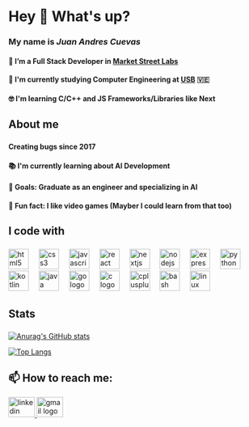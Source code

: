 # Hey 👋 What's up?

###

### My name is *Juan Andres Cuevas*
#### 🌱 I’m a Full Stack Developer in [Market Street Labs](https://marketstreetlabs.com/)
#### 🔭 I'm currently studying Computer Engineering at [USB](http://www.usb.ve/) :venezuela:
#### :nerd_face: I'm learning C/C++ and JS Frameworks/Libraries like Next

###

## About me

###

#### Creating bugs since 2017
#### 📚 I'm currently learning about AI Development
#### 🎯 Goals: Graduate as an engineer and specializing in AI
#### 🎲 Fun fact: I like video games (Mayber I could learn from that too)

###

## I code with

###

<div align="left">
  <img src="https://cdn.jsdelivr.net/gh/devicons/devicon/icons/html5/html5-original.svg" height="40" alt="html5 logo"  />
  <img width="12" />
  <img src="https://cdn.jsdelivr.net/gh/devicons/devicon/icons/css3/css3-original.svg" height="40" alt="css3 logo"  />
  <img width="12" />
  <img src="https://cdn.jsdelivr.net/gh/devicons/devicon/icons/javascript/javascript-original.svg" height="40" alt="javascript logo"  />
  <img width="12" />
  <img src="https://cdn.jsdelivr.net/gh/devicons/devicon/icons/react/react-original.svg" height="40" alt="react logo"  />
  <img width="12" />
  <img src="https://cdn.jsdelivr.net/gh/devicons/devicon/icons/nextjs/nextjs-original.svg" height="40" alt="nextjs logo"  />
  <img width="12" />
  <img src="https://cdn.jsdelivr.net/gh/devicons/devicon/icons/nodejs/nodejs-original.svg" height="40" alt="nodejs logo"  />
  <img width="12" />
  <img src="https://cdn.jsdelivr.net/gh/devicons/devicon/icons/express/express-original.svg" height="40" alt="express logo"  />
  <img width="12" />
  <img src="https://cdn.jsdelivr.net/gh/devicons/devicon/icons/python/python-original.svg" height="40" alt="python logo"  />
  <img width="12" />
  <img src="https://cdn.jsdelivr.net/gh/devicons/devicon/icons/kotlin/kotlin-original.svg" height="40" alt="kotlin logo"  />
  <img width="12" />
  <img src="https://cdn.jsdelivr.net/gh/devicons/devicon/icons/java/java-original.svg" height="40" alt="java logo"  />
  <img width="12" />
  <img src="https://cdn.jsdelivr.net/gh/devicons/devicon/icons/go/go-original.svg" height="40" alt="go logo"  />
  <img width="12" />
  <img src="https://cdn.jsdelivr.net/gh/devicons/devicon/icons/c/c-original.svg" height="40" alt="c logo"  />
  <img width="12" />
  <img src="https://cdn.jsdelivr.net/gh/devicons/devicon/icons/cplusplus/cplusplus-original.svg" height="40" alt="cplusplus logo"  />
  <img width="12" />
  <img src="https://cdn.jsdelivr.net/gh/devicons/devicon/icons/bash/bash-original.svg" height="40" alt="bash logo"  />
  <img width="12" />
  <img src="https://cdn.jsdelivr.net/gh/devicons/devicon/icons/linux/linux-original.svg" height="40" alt="linux logo"  />
</div>

###

## Stats

###

[![Anurag's GitHub stats](https://github-readme-stats.vercel.app/api?username=cuevasrja&bg_color=0d1117&title_color=00bfff&icon_color=00bfff&text_color=FFFFFF)](https://github.com/jacuevasr?tab=repositories)

[![Top Langs](https://github-readme-stats.vercel.app/api/top-langs/?username=cuevasrja&layout=compact&bg_color=0d1117&title_color=ffffff&icon_color=00bfff&text_color=FFFFFF)](https://github.com/jacuevasr?tab=repositories)

###

## 📫 How to reach me:

<div align="left">
  <a href="https://www.linkedin.com/in/cuevasrja/" target="_blank">
    <img src="https://raw.githubusercontent.com/maurodesouza/profile-readme-generator/master/src/assets/icons/social/linkedin/default.svg" width="52" height="40" alt="linkedin logo"  />
  </a>
  <a href="mailto:juanandrescuevas14@gmail.com" target="_blank">
    <img src="https://raw.githubusercontent.com/maurodesouza/profile-readme-generator/master/src/assets/icons/social/gmail/default.svg" width="52" height="40" alt="gmail logo"  />
  </a>
</div>

###

<!-- 
## Hi, I'm Juan Andres 👋
#### 🌱 I’m a Frontend Developer 
#### 🔭 I'm currently studying Computer Engineering at [USB](http://www.usb.ve/) :venezuela:
#### :nerd_face: I'm learning C/C++ and JS Frameworks/Libraries like Next



### 📫 How to reach me: 
- [**LinkedIn**](https://www.linkedin.com/in/cuevasrja/)
- [**E-mail**](mailto:juanandrescuevas14@gmail.com)
-->
<!-- title_color: "fff" & "00bfff",
    icon_color: "00bfff",
    text_color: "fff",
    bg_color: "0d1117",
-->
<!--
**jacuevasr/jacuevasr** is a ✨ _special_ ✨ repository because its `README.md` (this file) appears on your GitHub profile.

Here are some ideas to get you started:

- 🔭 I’m currently working on ...
- 🌱 I’m currently learning ...
- 👯 I’m looking to collaborate on ...
- 🤔 I’m looking for help with ...
- 💬 Ask me about ...
- 📫 How to reach me: ...
- 😄 Pronouns: ...
- ⚡ Fun fact: ...
-->

